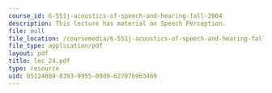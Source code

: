 ```yaml
---
course_id: 6-551j-acoustics-of-speech-and-hearing-fall-2004
description: This lecture has material on Speech Perception.
file: null
file_location: /coursemedia/6-551j-acoustics-of-speech-and-hearing-fall-2004/051240898393995509d962787b963469_lec_24.pdf
file_type: application/pdf
layout: pdf
title: lec_24.pdf
type: resource
uid: 05124089-8393-9955-09d9-62787b963469
---
```

